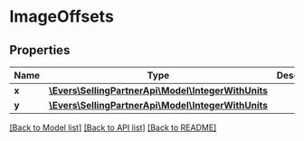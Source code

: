 # ImageOffsets

## Properties
Name | Type | Description | Notes
------------ | ------------- | ------------- | -------------
**x** | [**\Evers\SellingPartnerApi\Model\IntegerWithUnits**](IntegerWithUnits.md) |  | 
**y** | [**\Evers\SellingPartnerApi\Model\IntegerWithUnits**](IntegerWithUnits.md) |  | 

[[Back to Model list]](../README.md#documentation-for-models) [[Back to API list]](../README.md#documentation-for-api-endpoints) [[Back to README]](../README.md)


